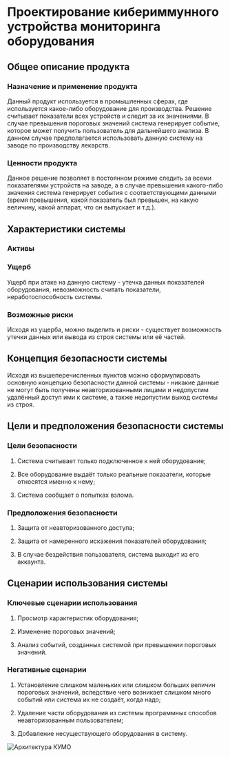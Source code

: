 # Проектирование кибериммунного устройства мониторинга оборудования

## Общее описание продукта

### Назначение и применение продукта

Данный продукт используется в промышленных сферах, где используется какое-либо оборудование для производства. Решение считывает показатели всех устройств и следит за их значениями. В случае превышения пороговых значений система генерирует событие, которое может получить пользователь для дальнейшего анализа. В данном случае предполагается использовать данную систему на заводе по производству лекарств.

### Ценности продукта

Данное решение позволяет в постоянном режиме следить за всеми показателями устройств на заводе, а в случае превышения какого-либо значения система генерирует события с соответствующими данными (время превышения, какой показатель был превышен, на какую величину, какой аппарат, что он выпускает и т.д.).

## Характеристики системы

### Активы



### Ущерб

Ущерб при атаке на данную систему - утечка данных показателей оборудования, невозможность считать показатели, неработоспособность системы.

### Возможные риски

Исходя из ущерба, можно выделить и риски - существует возможность утечки данных или вывода из строя системы или её частей.

## Концепция безопасности системы

Исходя из вышеперечисленных пунктов можно сформулировать основную концепцию безопасности данной системы - никакие данные не могут быть получены неавторизованными лицами и недопустим удалённый доступ ими к системе, а также недопустим выход системы из строя.

## Цели и предположения безопасности системы

### Цели безопасности

1.  Система считывает только подключенное к ней оборудование;

2.  Все оборудование выдаёт только реальные показатели, которые относятся именно к нему;

3.  Система сообщает о попытках взлома.

### Предположения безопасности

1.	Защита от неавторизованного доступа;

2.	Защита от намеренного искажения показателей оборудования;

3.	В случае бездействия пользователя, система выходит из его аккаунта.

## Сценарии использования системы

### Ключевые сценарии использования

1.	Просмотр характеристик оборудования;

2.	Изменение пороговых значений;

3.	Анализ событий, созданных системой при превышении пороговых значений.

### Негативные сценарии

1.	Установление слишком маленьких или слишком больших величин пороговых значений, вследствие чего возникает слишком много событий или система их не создаёт, когда надо;

2.	Удаление части оборудования из системы программных способов неавторизованным пользователем;

3.	Добавление несуществующего оборудования в систему.

![Архитектура КУМО](https://user-images.githubusercontent.com/124985684/223465823-165c719a-cc98-4c3c-9b6d-ada3c0bd7260.png)
